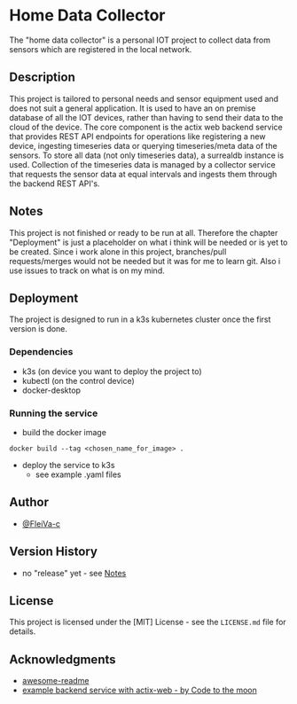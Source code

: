 # Home Data Collector

The "home data collector" is a personal IOT project to collect data from sensors which are registered in the local network.
## Description

This project is tailored to personal needs and sensor equipment used and does not suit a general application.
It is used to have an on premise database of all the IOT devices, rather than having to send their data to the cloud of the device.
The core component is the actix web backend service that provides REST API endpoints for operations like registering a new device, ingesting timeseries data or querying timeseries/meta data of the sensors.
To store all data (not only timeseries data), a surrealdb instance is used. Collection of the timeseries data is managed by a collector service that requests the sensor data at equal intervals and ingests them through the backend REST API's.

## Notes
This project is not finished or ready to be run at all. Therefore the chapter "Deployment" is just a placeholder on what i think will be needed or is yet to be created.
Since i work alone in this project, branches/pull requests/merges would not be needed but it was for me to learn git. Also i use issues to track on what is on my mind.

## Deployment

The project is designed to run in a k3s kubernetes cluster once the first version is done.

### Dependencies

* k3s (on device you want to deploy the project to)
* kubectl (on the control device)
* docker-desktop

### Running the service

* build the docker image
```
docker build --tag <chosen_name_for_image> .
```
* deploy the service to k3s
    * see example .yaml files

## Author

* [@FleiVa-c](https://github.com/FleiVa-C)

## Version History
* no "release" yet - see [Notes](#notes)

## License

This project is licensed under the [MIT] License - see the `LICENSE.md` file for details.

## Acknowledgments

* [awesome-readme](https://github.com/matiassingers/awesome-readme)
* [example backend service with actix-web - by Code to the moon](https://www.youtube.com/watch?v=L8tWKqSMKUI&list=PLqnVCl9hPjM4wvPyuRerufBmaOTx7OMLo&index=5&t=938s)
